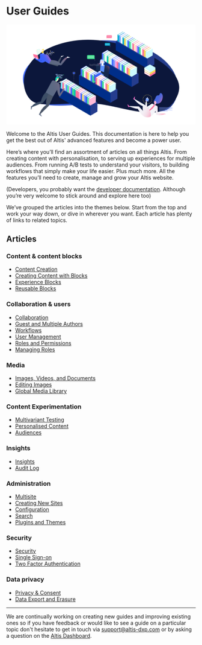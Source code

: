 # User Guides

![](./assets/banner-welcome.png)

Welcome to the Altis User Guides. This documentation is here to help you get the best out of Altis' advanced features and become a power user.

Here’s where you’ll find an assortment of articles on all things Altis. From creating content with personalisation, to serving up experiences for multiple audiences. From running A/B tests to understand your visitors, to building workflows that simply make your life easier. Plus much more. All the features you’ll need to create, manage and grow your Altis website.

(Developers, you probably want the [developer documentation](https://docs.altis-dxp.com/). Although you’re very welcome to stick around and explore here too)

We’ve grouped the articles into the themes below. Start from the top and work your way down, or dive in wherever you want. Each article has plenty of links to related topics.

## Articles
### Content & content blocks
- [Content Creation](content-and-content-blocks/content-creation.md)
- [Creating Content with Blocks](content-and-content-blocks/creating-content-with-blocks.md)
- [Experience Blocks](content-and-content-blocks/experience-blocks.md)
- [Reusable Blocks](content-and-content-blocks/reusable-blocks.md)

### Collaboration & users
- [Collaboration](collaboration-and-users/collaboration.md)
- [Guest and Multiple Authors](collaboration-and-users/guest-and-multiple-authors.md)
- [Workflows](collaboration-and-users/workflows.md)
- [User Management](collaboration-and-users/user-management.md)
- [Roles and Permissions](collaboration-and-users/roles-and-permissions.md)
- [Managing Roles](collaboration-and-users/managing-roles.md)

### Media
- [Images, Videos, and Documents](media/images-videos-and-documents.md)
- [Editing Images](media/editing-images.md)
- [Global Media Library](media/global-media-library.md)

### Content Experimentation
- [Multivariant Testing](personalising-content/multivariant-testing.md)
- [Personalised Content](personalising-content/personalised-content.md)
- [Audiences](personalising-content/audiences.md)

### Insights
- [Insights](insights/insights.md)
- [Audit Log](administration/audit-log.md)

### Administration
- [Multisite](administration/multisite.md)
- [Creating New Sites](administration/creating-new-sites.md)
- [Configuration](administration/configuration.md)
- [Search](administration/search.md)
- [Plugins and Themes](administration/plugins-and-themes.md)

### Security
- [Security](security/security.md)
- [Single Sign-on](security/single-sign-on.md)
- [Two Factor Authentication](security/two-factor-authentication.md)

### Data privacy
- [Privacy & Consent](data-privacy/privacy-and-consent.md)
- [Data Export and Erasure](data-privacy/data-export-and-erasure.md)

---
We are continually working on creating new guides and improving existing ones so if you have feedback or would like to see a guide on a particular topic don't hesitate to get in touch via [support@altis-dxp.com](mailto://support@altis-dxp.com) or by asking a question on the [Altis Dashboard](https://dashboard.altis-dxp.com/#/support/new/question).
